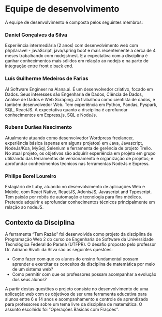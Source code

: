 # Equipe de desenvolvimento

A equipe de desenvolvimento é composta pelos seguintes membros:


### Daniel Gonçalves da Silva 

Experiência intermediária (2 anos) com desenvolvimento web com php/laravel - javaScript,  java/spring boot e mais recentemente a cerca de 4 meses trabalhando com nodejs/nest. E a expectativa com a disciplina é ganhar conhecimentos mais sólidos em relação ao nodejs e na parte de integração entre front e back end. 


### Luís Guilherme Medeiros de Farias

AI Software Engineer na Alana.ai. É um desenvolvedor criativo, focado em Dados. Seus interesses são Engenharia de Dados, Ciência de Dados, Análise de Dados e Web Scraping. Já trabalhou como cientista de dados, e também desenvolvedor Web. Tem experiência em Python, Pandas, Pyspark, SQL, ReactJS. A expectativa quanto a disciplina é aprofundar conhecimentos em Express.js, SQL e NodeJs.


### Rubens Durães Nascimento

Atualmente atuando como desenvolvedor Wordpress freelancer, experiência básica (apenas em alguns projetos) em Java, Javascript, NodeJs/Koa, MySql, Selenium e ferramenta de gerência de projeto Trello. No atual projeto, os objetivos são adquirir experiência em projeto em grupo utilizando das ferramentas de versionamento e organização de projetos; e aprofundar conhecimentos técnicos nas ferramentas NodeJs e Express.


### Philipe Borel Loureiro

Estagiário de Luby, atuando no desenvolvimento de aplicações Web e Mobile, com React Native, ReactJS, AdonisJS, Javascript and Typescript. \
Tem paixão por robôs de automação e tecnologia para fins médicos. \
Pretende adquirir e aprofundar conhecimentos técnicos principalmente em relação ao nodeJS.


## Contexto da Disciplina

A ferramenta “Tem Razão” foi desenvolvida como projeto da disciplina de Programação Web 2 do curso de Engenharia de Software da Universidade Tecnológica Federal do Paraná (UTFPR). O desafio proposto pelo professor Dr. Adriano Rivolli da Silva são as seguintes questões:



* Como fazer com que os alunos do ensino fundamental possam aprender e exercitar os conceitos da disciplina de matemática por meio de um sistema web? 
* Como permitir com que os professores possam acompanhar a evolução dos seus alunos?

A partir destas questões o projeto consiste no desenvolvimento de uma aplicação web com os objetivos de ser uma ferramenta educativa para alunos entre 6 e 14 anos e acompanhamento e controle de aprendizado para professores sobre um tema livre da disciplina de matemática. O assunto escolhido foi “Operações Básicas com Frações”.
